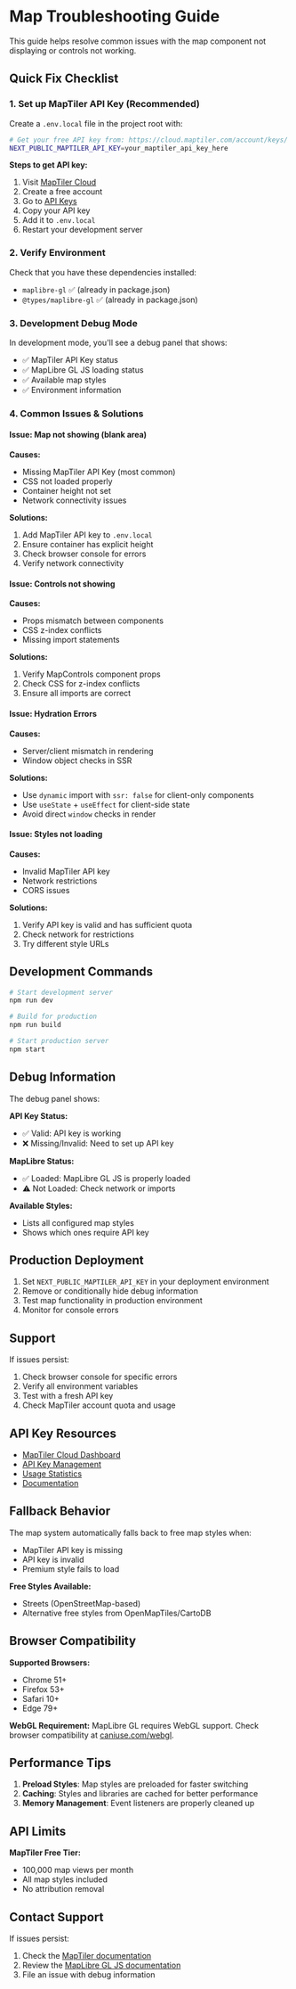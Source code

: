 # Map Troubleshooting Guide

This guide helps resolve common issues with the map component not displaying or controls not working.

## Quick Fix Checklist

### 1. Set up MapTiler API Key (Recommended)

Create a `.env.local` file in the project root with:

```bash
# Get your free API key from: https://cloud.maptiler.com/account/keys/
NEXT_PUBLIC_MAPTILER_API_KEY=your_maptiler_api_key_here
```

**Steps to get API key:**
1. Visit [MapTiler Cloud](https://cloud.maptiler.com/signin/)
2. Create a free account
3. Go to [API Keys](https://cloud.maptiler.com/account/keys/)
4. Copy your API key
5. Add it to `.env.local`
6. Restart your development server

### 2. Verify Environment

Check that you have these dependencies installed:
- `maplibre-gl` ✅ (already in package.json)
- `@types/maplibre-gl` ✅ (already in package.json)

### 3. Development Debug Mode

In development mode, you'll see a debug panel that shows:
- ✅ MapTiler API Key status
- ✅ MapLibre GL JS loading status
- ✅ Available map styles
- ✅ Environment information

### 4. Common Issues & Solutions

#### **Issue: Map not showing (blank area)**
**Causes:**
- Missing MapTiler API Key (most common)
- CSS not loaded properly
- Container height not set
- Network connectivity issues

**Solutions:**
1. Add MapTiler API key to `.env.local`
2. Ensure container has explicit height
3. Check browser console for errors
4. Verify network connectivity

#### **Issue: Controls not showing**
**Causes:**
- Props mismatch between components
- CSS z-index conflicts
- Missing import statements

**Solutions:**
1. Verify MapControls component props
2. Check CSS for z-index conflicts
3. Ensure all imports are correct

#### **Issue: Hydration Errors**
**Causes:**
- Server/client mismatch in rendering
- Window object checks in SSR

**Solutions:**
- Use `dynamic` import with `ssr: false` for client-only components
- Use `useState` + `useEffect` for client-side state
- Avoid direct `window` checks in render

#### **Issue: Styles not loading**
**Causes:**
- Invalid MapTiler API key
- Network restrictions
- CORS issues

**Solutions:**
1. Verify API key is valid and has sufficient quota
2. Check network for restrictions
3. Try different style URLs

## Development Commands

```bash
# Start development server
npm run dev

# Build for production
npm run build

# Start production server
npm start
```

## Debug Information

The debug panel shows:

**API Key Status:**
- ✅ Valid: API key is working
- ❌ Missing/Invalid: Need to set up API key

**MapLibre Status:**
- ✅ Loaded: MapLibre GL JS is properly loaded
- ⚠️ Not Loaded: Check network or imports

**Available Styles:**
- Lists all configured map styles
- Shows which ones require API key

## Production Deployment

1. Set `NEXT_PUBLIC_MAPTILER_API_KEY` in your deployment environment
2. Remove or conditionally hide debug information
3. Test map functionality in production environment
4. Monitor for console errors

## Support

If issues persist:
1. Check browser console for specific errors
2. Verify all environment variables
3. Test with a fresh API key
4. Check MapTiler account quota and usage

## API Key Resources

- [MapTiler Cloud Dashboard](https://cloud.maptiler.com/)
- [API Key Management](https://cloud.maptiler.com/account/keys/)
- [Usage Statistics](https://cloud.maptiler.com/usage/)
- [Documentation](https://docs.maptiler.com/)

## Fallback Behavior

The map system automatically falls back to free map styles when:
- MapTiler API key is missing
- API key is invalid
- Premium style fails to load

**Free Styles Available:**
- Streets (OpenStreetMap-based)
- Alternative free styles from OpenMapTiles/CartoDB

## Browser Compatibility

**Supported Browsers:**
- Chrome 51+
- Firefox 53+
- Safari 10+
- Edge 79+

**WebGL Requirement:**
MapLibre GL requires WebGL support. Check browser compatibility at [caniuse.com/webgl](https://caniuse.com/webgl).

## Performance Tips

1. **Preload Styles**: Map styles are preloaded for faster switching
2. **Caching**: Styles and libraries are cached for better performance
3. **Memory Management**: Event listeners are properly cleaned up

## API Limits

**MapTiler Free Tier:**
- 100,000 map views per month
- All map styles included
- No attribution removal

## Contact Support

If issues persist:
1. Check the [MapTiler documentation](https://docs.maptiler.com/)
2. Review the [MapLibre GL JS documentation](https://maplibre.org/maplibre-gl-js-docs/)
3. File an issue with debug information 
